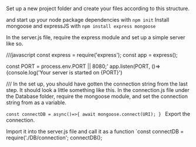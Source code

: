 
Set up a new project folder and create your files according to this structure. 

and start up your node package dependencies with `npm init`
Install mongoose and expressJS with `npm install express mongoose`




In the server.js file, require the express module and set up a simple server like so. 

///javascript
const express = require('express');
const app = express();

const PORT = process.env.PORT || 8080;'
app.listen(PORT, ()=>{console.log('Your server is started on {PORT}')

///
In the set up, you should have gotten the connection string from the last step. It should look a little something like this.
In the connection.js file under the Database folder, require the mongoose module, and set the connection string from as a variable. 

`const connectDB = async()=>{
  await mongoose.connect(URI);
}
`
Export the connection. 

Import it into the server.js file and call it as a function
`const connectDB = require('./DB/connection';
connectDB();

